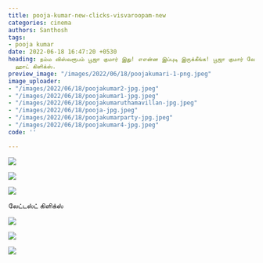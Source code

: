 ```yaml
---
title: pooja-kumar-new-clicks-visvaroopam-new
categories: cinema
authors: Santhosh
tags:
- pooja kumar
date: 2022-06-18 16:47:20 +0530
heading: நம்ம விஸ்வரூபம் பூஜா குமார் இது! எஎன்ன இப்புடி இருக்கீங்க! பூஜா குமார் லேட்டஸ்ட்
  ஹாட் கிளிக்ஸ்.
preview_image: "/images/2022/06/18/poojakumari-1-png.jpeg"
image_uploader:
- "/images/2022/06/18/poojakumar2-jpg.jpeg"
- "/images/2022/06/18/poojakumar1-jpg.jpeg"
- "/images/2022/06/18/poojakumaruthamavillan-jpg.jpeg"
- "/images/2022/06/18/pooja-jpg.jpeg"
- "/images/2022/06/18/poojakumarparty-jpg.jpeg"
- "/images/2022/06/18/poojakumar4-jpg.jpeg"
code: ''

---
```

![](/images/2022/06/18/poojakumarparty-jpg.jpeg)

![](/images/2022/06/18/pooja-jpg.jpeg)

![](/images/2022/06/18/poojakumaruthamavillan-jpg.jpeg)

லேட்டஸ்ட் கிளிக்ஸ்

![](/images/2022/06/18/poojakumar4-jpg.jpeg)

![](/images/2022/06/18/poojakumar2-jpg.jpeg)

![](/images/2022/06/18/poojakumar1-jpg.jpeg)
